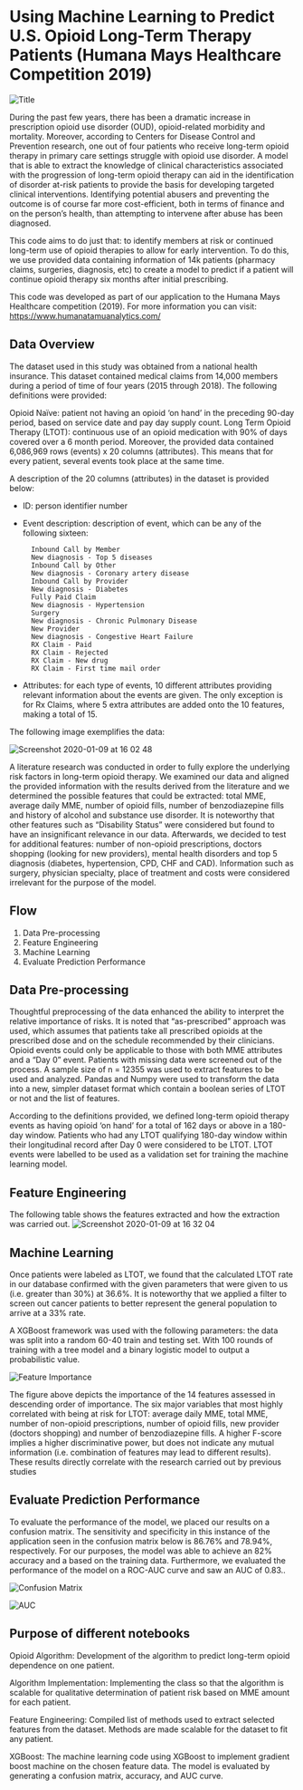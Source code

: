 # Using Machine Learning to Predict U.S. Opioid Long-Term Therapy Patients (Humana Mays Healthcare Competition 2019)

![Title](https://user-images.githubusercontent.com/54824400/72117856-0b424680-3304-11ea-8ec4-ecda15d87b61.png)

During the past few years, there has been a dramatic increase in prescription opioid use disorder (OUD), opioid-related morbidity and mortality. Moreover, according to Centers for Disease Control and Prevention research, one out of four patients who receive long-term opioid therapy in primary care settings struggle with opioid use disorder. A model that is able to extract the knowledge of clinical characteristics associated with the progression of long-term opioid therapy can aid in the identification of disorder at-risk patients to provide the basis for developing targeted clinical interventions. Identifying potential abusers and preventing the outcome is of course far more cost-efficient, both in terms of finance and on the person’s health, than attempting to intervene after abuse has been diagnosed.

This code aims to do just that: to identify members at risk or continued long-term use of opioid therapies to allow for early intervention. To do this, we use provided data containing information of 14k patients (pharmacy claims, surgeries, diagnosis, etc) to create a model to predict if a patient will continue opioid therapy six months after initial prescribing. 

This code was developed as part of our application to the Humana Mays Healthcare competition (2019). For more information you can visit: https://www.humanatamuanalytics.com/

## Data Overview
The dataset used in this study was obtained from a national health insurance. This dataset contained medical claims from 14,000 members during a period of time of four years (2015 through 2018). The following definitions were provided:

Opioid Naïve: patient not having an opioid ‘on hand’ in the preceding 90-day period, based on service date and pay day supply count.
Long Term Opioid Therapy (LTOT): continuous use of an opioid medication with 90% of days covered over a 6 month period.
Moreover, the provided data contained 6,086,969 rows (events) x 20 columns (attributes). This means that for every patient, several events took place at the same time. 

A description of the 20 columns (attributes)  in the dataset is provided below:

- ID: person identifier number
- Event description: description of event, which can be any of the following sixteen:

        Inbound Call by Member
        New diagnosis - Top 5 diseases
        Inbound Call by Other
        New diagnosis - Coronary artery disease
        Inbound Call by Provider
        New diagnosis - Diabetes
        Fully Paid Claim
        New diagnosis - Hypertension
        Surgery
        New diagnosis - Chronic Pulmonary Disease
        New Provider
        New diagnosis - Congestive Heart Failure
        RX Claim - Paid
        RX Claim - Rejected
        RX Claim - New drug
        RX Claim - First time mail order
- Attributes: for each type of events, 10 different attributes providing relevant information about the events are given. The only exception is for Rx Claims, where 5 extra attributes are added onto the 10 features, making a total of 15. 

The following image exemplifies the data: 

![Screenshot 2020-01-09 at 16 02 48](https://user-images.githubusercontent.com/55929915/72115058-84d53700-32fa-11ea-95c0-d2c310796649.png)

A literature research was conducted in order to fully explore the underlying risk factors in long-term opioid therapy. We examined our data and aligned the provided information with the results derived from the literature and we determined the possible features that could be extracted: total MME, average daily MME, number of opioid fills, number of benzodiazepine fills and history of alcohol and substance use disorder. It is noteworthy that other features such as “Disability Status” were considered but found to have an insignificant relevance in our data. Afterwards, we decided to test for additional features: number of non-opioid prescriptions, doctors shopping (looking for new providers), mental health disorders and top 5 diagnosis (diabetes, hypertension, CPD, CHF and CAD). Information such as surgery, physician specialty, place of treatment and costs were considered irrelevant for the purpose of the model.

## Flow
1. Data Pre-processing
2. Feature Engineering
3. Machine Learning
4. Evaluate Prediction Performance

## Data Pre-processing
Thoughtful preprocessing of the data enhanced  the ability to interpret the relative importance of risks. It is noted that “as-prescribed” approach was used, which assumes that patients take all prescribed opioids at the prescribed dose and on the schedule recommended by their clinicians. Opioid events could only be applicable to those with both MME attributes and a “Day 0” event. Patients with missing data were screened out of the process. A sample size of n = 12355 was used to extract features to be used and analyzed. Pandas and Numpy were used to transform the data into a new, simpler dataset format which contain a boolean series of LTOT or not and the list of features.

According to the definitions provided, we defined long-term opioid therapy events as having opioid ‘on hand’ for a total of 162 days or above in a 180-day window. Patients who had any LTOT qualifying 180-day window within their longitudinal record after Day 0 were considered to be LTOT. LTOT events were labelled to be used as a validation set for training the machine learning model. 

## Feature Engineering
The following table shows the features extracted and how the extraction was carried out.
![Screenshot 2020-01-09 at 16 32 04](https://user-images.githubusercontent.com/55929915/72116091-f8c50e80-32fd-11ea-9bcb-2c6473f59ced.png)

## Machine Learning
Once patients were labeled as LTOT, we found that the calculated LTOT rate in our database confirmed with the given parameters that were given to us (i.e. greater than 30%) at 36.6%. It is noteworthy that we applied a filter to screen out cancer patients to better represent the general population to arrive at a 33% rate.

A XGBoost framework was used with the following parameters: the data was split into a random 60-40 train and testing set. With 100 rounds of training with a tree model and a binary logistic model to output a probabilistic value.

![Feature Importance](https://user-images.githubusercontent.com/54824400/72118017-96234100-3304-11ea-8fc9-6863e8a0de0e.png)

The figure above depicts the importance of the 14 features assessed in descending order of importance. The six major variables that most highly correlated with being at risk for LTOT: average daily MME, total MME, number of non-opioid prescriptions, number of opioid fills, new provider (doctors shopping) and number of benzodiazepine fills. A higher F-score implies a higher discriminative power, but does not indicate any mutual information (i.e. combination of features may lead to different results).  These results directly correlate with the research carried out by previous studies 

## Evaluate Prediction Performance
To evaluate the performance of the model, we placed our results on a confusion matrix. The sensitivity and specificity in this instance of the application seen in the confusion matrix below is 86.76% and 78.94%, respectively. For our purposes, the model was able to achieve an 82% accuracy and a  based on the training data. Furthermore, we evaluated the performance of the model on a ROC-AUC curve and saw an AUC of 0.83.. 

![Confusion Matrix](https://user-images.githubusercontent.com/54824400/72118085-e7cbcb80-3304-11ea-8e53-8ba0c9d2624f.png)

![AUC](https://user-images.githubusercontent.com/54824400/72118105-f9ad6e80-3304-11ea-95c4-01956a33eda0.png)

## Purpose of different notebooks
Opioid Algorithm: Development of the algorithm to predict long-term opioid dependence on one patient.

Algorithm Implementation: Implementing the class so that the algorithm is scalable for qualitative determination of patient risk based on MME amount for each patient.

Feature Engineering: Compiled list of methods used to extract selected features from the dataset. Methods are made scalable for the dataset to fit any patient.

XGBoost: The machine learning code using XGBoost to implement gradient boost machine on the chosen feature data. The model is evaluated by generating a confusion matrix, accuracy, and AUC curve.
